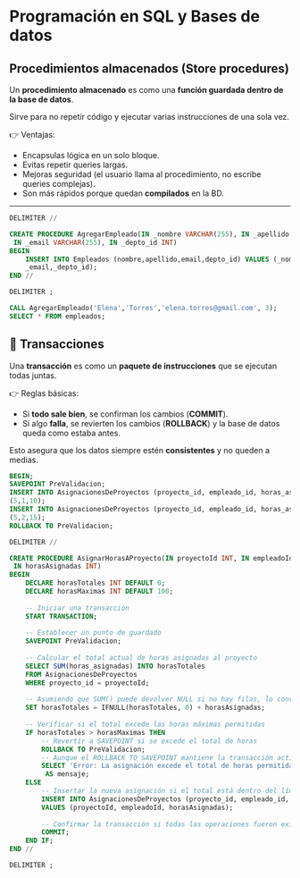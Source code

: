 # Programación en SQL y Bases de datos
## Procedimientos almacenados (Store procedures)

Un **procedimiento almacenado** es como una **función guardada dentro de la base de datos**.

Sirve para no repetir código y ejecutar varias instrucciones de una sola vez.

👉 Ventajas:

- Encapsulas lógica en un solo bloque.
- Evitas repetir queries largas.
- Mejoras seguridad (el usuario llama al procedimiento, no escribe queries complejas).
- Son más rápidos porque quedan **compilados** en la BD.

---

```sql
DELIMITER //

CREATE PROCEDURE AgregarEmpleado(IN _nombre VARCHAR(255), IN _apellido VARCHAR(255),
 IN _email VARCHAR(255), IN _depto_id INT)
BEGIN
    INSERT INTO Empleados (nombre,apellido,email,depto_id) VALUES (_nombre,_apellido,
    _email,_depto_id);
END //

DELIMITER ;

```

```sql
CALL AgregarEmpleado('Elena','Torres','elena.torres@gmail.com', 3);
SELECT * FROM empleados;
```

## 🔹 Transacciones

Una **transacción** es como un **paquete de instrucciones** que se ejecutan todas juntas.

👉 Reglas básicas:

- Si **todo sale bien**, se confirman los cambios (**COMMIT**).
- Si algo **falla**, se revierten los cambios (**ROLLBACK**) y la base de datos queda como estaba antes.

Esto asegura que los datos siempre estén **consistentes** y no queden a medias.

```sql
BEGIN;
SAVEPOINT PreValidacion;
INSERT INTO AsignacionesDeProyectos (proyecto_id, empleado_id, horas_asignadas) VALUES
(5,1,10);
INSERT INTO AsignacionesDeProyectos (proyecto_id, empleado_id, horas_asignadas) VALUES
(5,2,15);
ROLLBACK TO PreValidacion;
```

```sql
DELIMITER //

CREATE PROCEDURE AsignarHorasAProyecto(IN proyectoId INT, IN empleadoId INT,
 IN horasAsignadas INT)
BEGIN
    DECLARE horasTotales INT DEFAULT 0;
    DECLARE horasMaximas INT DEFAULT 100;
    
    -- Iniciar una transacción
    START TRANSACTION;
    
    -- Establecer un punto de guardado
    SAVEPOINT PreValidacion;
    
    -- Calcular el total actual de horas asignadas al proyecto
    SELECT SUM(horas_asignadas) INTO horasTotales 
    FROM AsignacionesDeProyectos 
    WHERE proyecto_id = proyectoId;
    
    -- Asumiendo que SUM() puede devolver NULL si no hay filas, lo convertimos a 0
    SET horasTotales = IFNULL(horasTotales, 0) + horasAsignadas;
    
    -- Verificar si el total excede las horas máximas permitidas
    IF horasTotales > horasMaximas THEN
        -- Revertir a SAVEPOINT si se excede el total de horas
        ROLLBACK TO PreValidacion;
        -- Aunque el ROLLBACK TO SAVEPOINT mantiene la transacción activa, decidimos terminar la operación con un mensaje de error.
        SELECT 'Error: La asignación excede el total de horas permitidas para el proyecto.'
         AS mensaje;
    ELSE
        -- Insertar la nueva asignación si el total está dentro del límite
        INSERT INTO AsignacionesDeProyectos (proyecto_id, empleado_id, horas_asignadas) 
        VALUES (proyectoId, empleadoId, horasAsignadas);
        
        -- Confirmar la transacción si todas las operaciones fueron exitosas
        COMMIT;
    END IF;
END //

DELIMITER ;
```
